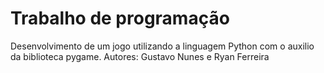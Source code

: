 <h1>Trabalho de programação</h1>
Desenvolvimento de um jogo utilizando a linguagem Python com o auxilio da biblioteca pygame.
Autores: Gustavo Nunes e Ryan Ferreira
